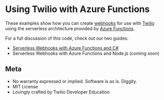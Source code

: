 # Using Twilio with Azure Functions

These examples show how you can create [webhooks](https://en.wikipedia.org/wiki/Webhook) for use with [Twilio](https://www.twilio.com/) using the serverless architecture provided by [Azure Functions](https://azure.microsoft.com/en-us/services/functions/).

For a full discussion of this code, check out our two guides:

- [Serverless Webhooks with Azure Functions and C#](https://www.twilio.com/docs/guides/serverless-webhooks-azure-functions-and-csharp)
- Serverless Webhooks with Azure Functions and Node.js (coming soon)

## Meta

- No warranty expressed or implied. Software is as is. Diggity.
- MIT License
- Lovingly crafted by Twilio Developer Education.
